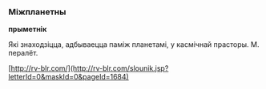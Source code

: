 ### Міжпланетны
**прыметнік**

Які знаходзіцца, адбываецца паміж планетамі, у касмічнай прасторы. М. пералёт.

<a rel="author">[http://rv-blr.com/](http://rv-blr.com/slounik.jsp?letterId=0&maskId=0&pageId=1684)</a>
